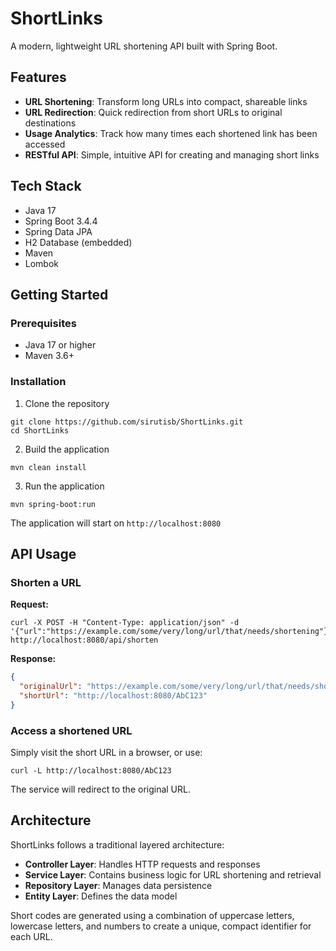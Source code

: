 # ShortLinks

A modern, lightweight URL shortening API built with Spring Boot.

## Features

- **URL Shortening**: Transform long URLs into compact, shareable links
- **URL Redirection**: Quick redirection from short URLs to original destinations
- **Usage Analytics**: Track how many times each shortened link has been accessed
- **RESTful API**: Simple, intuitive API for creating and managing short links

## Tech Stack

- Java 17
- Spring Boot 3.4.4
- Spring Data JPA
- H2 Database (embedded)
- Maven
- Lombok

## Getting Started

### Prerequisites

- Java 17 or higher
- Maven 3.6+

### Installation

1. Clone the repository
```shell script
git clone https://github.com/sirutisb/ShortLinks.git
cd ShortLinks
```

2. Build the application
```shell script
mvn clean install
```

3. Run the application
```shell script
mvn spring-boot:run
```

The application will start on `http://localhost:8080`

## API Usage

### Shorten a URL

**Request:**
```shell script
curl -X POST -H "Content-Type: application/json" -d '{"url":"https://example.com/some/very/long/url/that/needs/shortening"}' http://localhost:8080/api/shorten
```

**Response:**
```json
{
  "originalUrl": "https://example.com/some/very/long/url/that/needs/shortening",
  "shortUrl": "http://localhost:8080/AbC123"
}
```

### Access a shortened URL

Simply visit the short URL in a browser, or use:

```shell script
curl -L http://localhost:8080/AbC123
```

The service will redirect to the original URL.

## Architecture

ShortLinks follows a traditional layered architecture:

- **Controller Layer**: Handles HTTP requests and responses
- **Service Layer**: Contains business logic for URL shortening and retrieval
- **Repository Layer**: Manages data persistence
- **Entity Layer**: Defines the data model

Short codes are generated using a combination of uppercase letters, lowercase letters, and numbers to create a unique, compact identifier for each URL.
